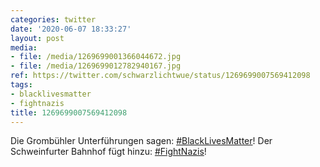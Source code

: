 ```yaml
---
categories: twitter
date: '2020-06-07 18:33:27'
layout: post
media:
- file: /media/1269699001366044672.jpg
- file: /media/1269699012782940167.jpg
ref: https://twitter.com/schwarzlichtwue/status/1269699007569412098
tags:
- blacklivesmatter
- fightnazis
title: 1269699007569412098
---
```

Die Grombühler Unterführungen sagen: [#BlackLivesMatter](/t/blacklivesmatter)! 
Der Schweinfurter Bahnhof fügt hinzu: [#FightNazis](/t/fightnazis)! 